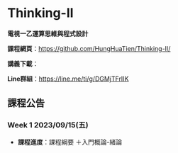 # Thinking-II

**電視一乙運算思維與程式設計**

**課程網頁**：https://github.com/HungHuaTien/Thinking-II/

**講義下載**：

**Line群組**：https://line.me/ti/g/DGMjTFrIIK

## 課程公告

### Week 1 2023/09/15(五)

- **課程進度**：課程綱要 ＋入門概論-緒論

